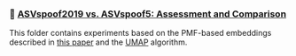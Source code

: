 ### 📄 [ASVspoof2019 vs. ASVspoof5: Assessment and Comparison](https://arxiv.org/abs/2505.15911)


This folder contains experiments based on the PMF-based embeddings described in [this paper](https://doi.org/10.48550/arXiv.2412.17133) and the [UMAP](https://doi.org/10.48550/arXiv.1802.03426) algorithm.

